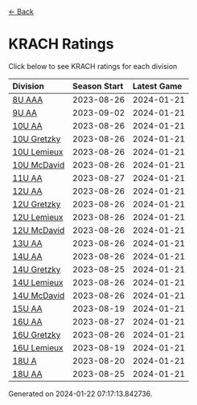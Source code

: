 [<- Back](../readme.md)
# KRACH Ratings
Click below to see KRACH ratings for each division

| Division | Season Start | Latest Game |
| :-- | :-- | :-- |
| [8U AAA](8U-AAA-ratings.md) | 2023-08-26 | 2024-01-21 |
| [9U AA](9U-AA-ratings.md) | 2023-09-02 | 2024-01-21 |
| [10U AA](10U-AA-ratings.md) | 2023-08-26 | 2024-01-21 |
| [10U Gretzky](10U-Gretzky-ratings.md) | 2023-08-26 | 2024-01-21 |
| [10U Lemieux](10U-Lemieux-ratings.md) | 2023-08-26 | 2024-01-21 |
| [10U McDavid](10U-McDavid-ratings.md) | 2023-08-26 | 2024-01-21 |
| [11U AA](11U-AA-ratings.md) | 2023-08-27 | 2024-01-21 |
| [12U AA](12U-AA-ratings.md) | 2023-08-26 | 2024-01-21 |
| [12U Gretzky](12U-Gretzky-ratings.md) | 2023-08-26 | 2024-01-21 |
| [12U Lemieux](12U-Lemieux-ratings.md) | 2023-08-26 | 2024-01-21 |
| [12U McDavid](12U-McDavid-ratings.md) | 2023-08-26 | 2024-01-21 |
| [13U AA](13U-AA-ratings.md) | 2023-08-26 | 2024-01-21 |
| [14U AA](14U-AA-ratings.md) | 2023-08-26 | 2024-01-21 |
| [14U Gretzky](14U-Gretzky-ratings.md) | 2023-08-25 | 2024-01-21 |
| [14U Lemieux](14U-Lemieux-ratings.md) | 2023-08-26 | 2024-01-21 |
| [14U McDavid](14U-McDavid-ratings.md) | 2023-08-26 | 2024-01-21 |
| [15U AA](15U-AA-ratings.md) | 2023-08-19 | 2024-01-21 |
| [16U AA](16U-AA-ratings.md) | 2023-08-27 | 2024-01-21 |
| [16U Gretzky](16U-Gretzky-ratings.md) | 2023-08-26 | 2024-01-21 |
| [16U Lemieux](16U-Lemieux-ratings.md) | 2023-08-19 | 2024-01-21 |
| [18U A](18U-A-ratings.md) | 2023-08-20 | 2024-01-21 |
| [18U AA](18U-AA-ratings.md) | 2023-08-25 | 2024-01-21 |

Generated on 2024-01-22 07:17:13.842736.
